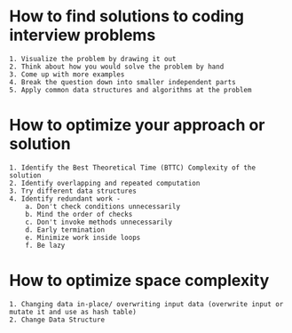 # How to find solutions to coding interview problems
	
	
	
	1. Visualize the problem by drawing it out
	2. Think about how you would solve the problem by hand
	3. Come up with more examples
	4. Break the question down into smaller independent parts
	5. Apply common data structures and algorithms at the problem 
	
	
# How to optimize your approach or solution 
	
 
	1. Identify the Best Theoretical Time (BTTC) Complexity of the solution
	2. Identify overlapping and repeated computation
 	3. Try different data structures
  	4. Identify redundant work - 
   		a. Don't check conditions unnecessarily
     	b. Mind the order of checks
       	c. Don't invoke methods unnecessarily
	 	d. Early termination
   		e. Minimize work inside loops
     	f. Be lazy

      
# How to optimize space complexity
	1. Changing data in-place/ overwriting input data (overwrite input or mutate it and use as hash table)
 	2. Change Data Structure
 	

       


